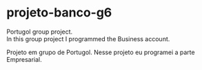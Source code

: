 # projeto-banco-g6
Portugol group project.  
	In this group project I programmed the Business account. 

Projeto em grupo de Portugol. 
	Nesse projeto eu programei a parte Empresarial. 

